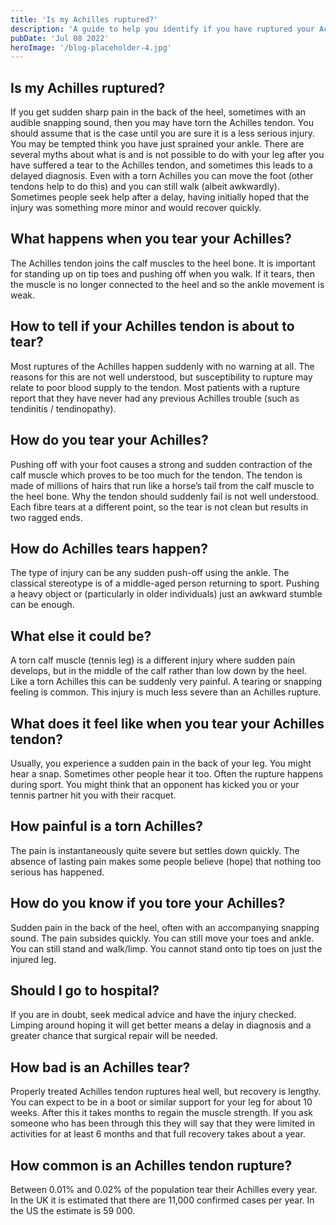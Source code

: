 ```yaml
---
title: 'Is my Achilles ruptured?'
description: 'A guide to help you identify if you have ruptured your Achilles tendon, including symptoms, causes and what to do next'
pubDate: 'Jul 08 2022'
heroImage: '/blog-placeholder-4.jpg'
---
```


## Is my Achilles ruptured?

If you get sudden sharp pain in the back of the heel, sometimes with an audible snapping sound, then you may have torn the Achilles tendon. You should assume that is the case until you are sure it is a less serious injury. You may be tempted think you have just sprained your ankle. There are several myths about what is and is not possible to do with your leg after you have suffered a tear to the Achilles tendon, and sometimes this leads to a delayed diagnosis. Even with a torn Achilles you can move the foot (other tendons help to do this) and you can still walk (albeit awkwardly). Sometimes people seek help after a delay, having initially hoped that the injury was something more minor and would recover quickly.

## What happens when you tear your Achilles?

The Achilles tendon joins the calf muscles to the heel bone. It is important for standing up on tip toes and pushing off when you walk. If it tears, then the muscle is no longer connected to the heel and so the ankle movement is weak.

## How to tell if your Achilles tendon is about to tear?

Most ruptures of the Achilles happen suddenly with no warning at all. The reasons for this are not well understood, but susceptibility to rupture may relate to poor blood supply to the tendon. Most patients with a rupture report that they have never had any previous Achilles trouble (such as tendinitis / tendinopathy).

## How do you tear your Achilles?

Pushing off with your foot causes a strong and sudden contraction of the calf muscle which proves to be too much for the tendon. The tendon is made of millions of hairs that run like a horse’s tail from the calf muscle to the heel bone. Why the tendon should suddenly fail is not well understood. Each fibre tears at a different point, so the tear is not clean but results in two ragged ends.

## How do Achilles tears happen?

The type of injury can be any sudden push-off using the ankle. The classical stereotype is of a middle-aged person returning to sport. Pushing a heavy object or (particularly in older individuals) just an awkward stumble can be enough.

## What else it could be?

A torn calf muscle (tennis leg) is a different injury where sudden pain develops, but in the middle of the calf rather than low down by the heel. Like a torn Achilles this can be suddenly very painful. A tearing or snapping feeling is common. This injury is much less severe than an Achilles rupture.

## What does it feel like when you tear your Achilles tendon?

Usually, you experience a sudden pain in the back of your leg. You might hear a snap. Sometimes other people hear it too. Often the rupture happens during sport. You might think that an opponent has kicked you or your tennis partner hit you with their racquet.

## How painful is a torn Achilles?

The pain is instantaneously quite severe but settles down quickly. The absence of lasting pain makes some people believe (hope) that nothing too serious has happened.

## How do you know if you tore your Achilles?

Sudden pain in the back of the heel, often with an accompanying snapping sound. The pain subsides quickly. You can still move your toes and ankle. You can still stand and walk/limp. You cannot stand onto tip toes on just the injured leg.

## Should I go to hospital?

If you are in doubt, seek medical advice and have the injury checked. Limping around hoping it will get better means a delay in diagnosis and a greater chance that surgical repair will be needed.

## How bad is an Achilles tear?

Properly treated Achilles tendon ruptures heal well, but recovery is lengthy. You can expect to be in a boot or similar support for your leg for about 10 weeks. After this it takes months to regain the muscle strength. If you ask someone who has been through this they will say that they were limited in activities for at least 6 months and that full recovery takes about a year.

## How common is an Achilles tendon rupture?

Between 0.01% and 0.02% of the population tear their Achilles every year. In the UK it is estimated that there are 11,000 confirmed cases per year. In the US the estimate is 59 000.
